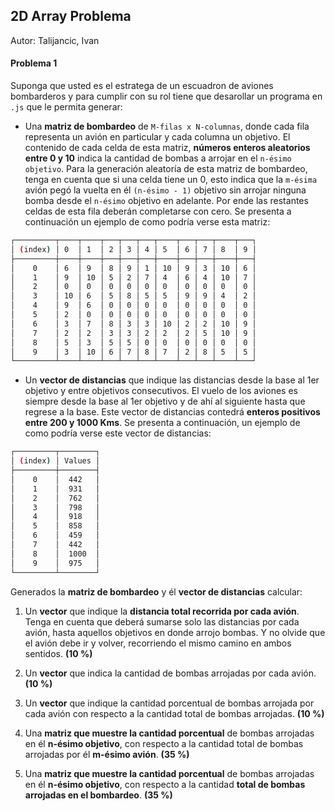 ## 2D Array Problema
Autor: Talijancic, Ivan

#### Problema 1
Suponga que usted es el estratega de un escuadron de aviones bombarderos y para cumplir con su rol tiene que desarollar un programa en `.js` que le permita generar:

- Una **matriz de bombardeo** de `M-filas x N-columnas`, donde cada fila representa un avión en particular y cada columna un objetivo. El contenido de cada celda de esta matriz, **números enteros aleatorios entre 0 y 10** indica la cantidad de bombas a arrojar en el `n-ésimo objetivo`. Para la generación aleatoría de esta matriz de bombardeo, tenga en cuenta que si una celda tiene un 0, esto indica que la `m-ésima` avión pegó la vuelta en él `(n-ésimo - 1)` objetivo sin arrojar ninguna bomba desde el `n-ésimo` objetivo en adelante. Por ende las restantes celdas de esta fila deberán completarse con cero. Se presenta a continuación un ejemplo de como podría verse esta matriz:

```bash
┌─────────┬────┬────┬───┬───┬───┬────┬───┬───┬────┬───┐
│ (index) │ 0  │ 1  │ 2 │ 3 │ 4 │ 5  │ 6 │ 7 │ 8  │ 9 │
├─────────┼────┼────┼───┼───┼───┼────┼───┼───┼────┼───┤
│    0    │ 6  │ 9  │ 8 │ 9 │ 1 │ 10 │ 9 │ 3 │ 10 │ 6 │
│    1    │ 9  │ 10 │ 5 │ 2 │ 7 │ 4  │ 6 │ 4 │ 10 │ 7 │
│    2    │ 0  │ 0  │ 0 │ 0 │ 0 │ 0  │ 0 │ 0 │ 0  │ 0 │
│    3    │ 10 │ 6  │ 5 │ 8 │ 5 │ 5  │ 9 │ 9 │ 4  │ 2 │
│    4    │ 9  │ 6  │ 0 │ 0 │ 0 │ 0  │ 0 │ 0 │ 0  │ 0 │
│    5    │ 2  │ 0  │ 0 │ 0 │ 0 │ 0  │ 0 │ 0 │ 0  │ 0 │
│    6    │ 3  │ 7  │ 8 │ 3 │ 3 │ 10 │ 2 │ 2 │ 10 │ 9 │
│    7    │ 2  │ 2  │ 3 │ 3 │ 2 │ 2  │ 2 │ 5 │ 10 │ 9 │
│    8    │ 5  │ 3  │ 5 │ 5 │ 0 │ 0  │ 0 │ 0 │ 0  │ 0 │
│    9    │ 3  │ 10 │ 6 │ 7 │ 8 │ 7  │ 2 │ 8 │ 5  │ 5 │
└─────────┴────┴────┴───┴───┴───┴────┴───┴───┴────┴───┘
```

- Un **vector de distancias** que indique las distancias desde la base al 1er objetivo y entre objetivos consecutivos. El vuelo de los aviones es siempre desde la base al 1er objetivo y de ahí al siguiente hasta que regrese a la base. Este vector de distancias contedrá **enteros positivos entre 200 y 1000 Kms**. Se presenta a continuación, un ejemplo de como podría verse este vector de distancias:

```bash
┌─────────┬────────┐
│ (index) │ Values │
├─────────┼────────┤
│    0    │  442   │
│    1    │  931   │
│    2    │  762   │
│    3    │  798   │
│    4    │  918   │
│    5    │  858   │
│    6    │  459   │
│    7    │  442   │
│    8    │  1000  │
│    9    │  975   │
└─────────┴────────┘
```

Generados la **matriz de bombardeo** y él **vector de distancias** calcular:

1) Un **vector** que indique la **distancia total recorrida por cada avión**. Tenga en cuenta que deberá sumarse solo las distancias por cada avión, hasta aquellos objetivos en donde arrojo bombas. Y no olvide que el avión debe ir y volver, recorriendo el mismo camino en ambos sentidos. **(10 %)**

2) Un **vector** que indica la cantidad de bombas arrojadas por cada avión. **(10 %)**

3) Un **vector** que indique la cantidad porcentual de bombas arrojada por cada avión con respecto a la cantidad total de bombas arrojadas. **(10 %)**

4) Una **matriz que muestre la cantidad porcentual** de bombas arrojadas en él **n-ésimo objetivo**, con respecto a la cantidad total de bombas arrojadas por él **m-ésimo avión**. **(35 %)**

5) Una **matriz que muestre la cantidad porcentual** de bombas arrojadas en él **n-ésimo objetivo**, con respecto a la cantidad **total de bombas arrojadas en el bombardeo**. **(35 %)**
